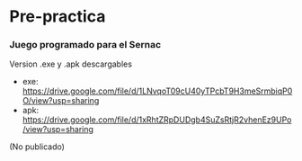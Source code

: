 # Pre-practica
### Juego programado para el Sernac


Version .exe y .apk descargables


- exe: https://drive.google.com/file/d/1LNvqoT09cU40yTPcbT9H3meSrmbiqP0O/view?usp=sharing
- apk: https://drive.google.com/file/d/1xRhtZRpDUDgb4SuZsRtjR2vhenEz9UPo/view?usp=sharing


(No publicado)
